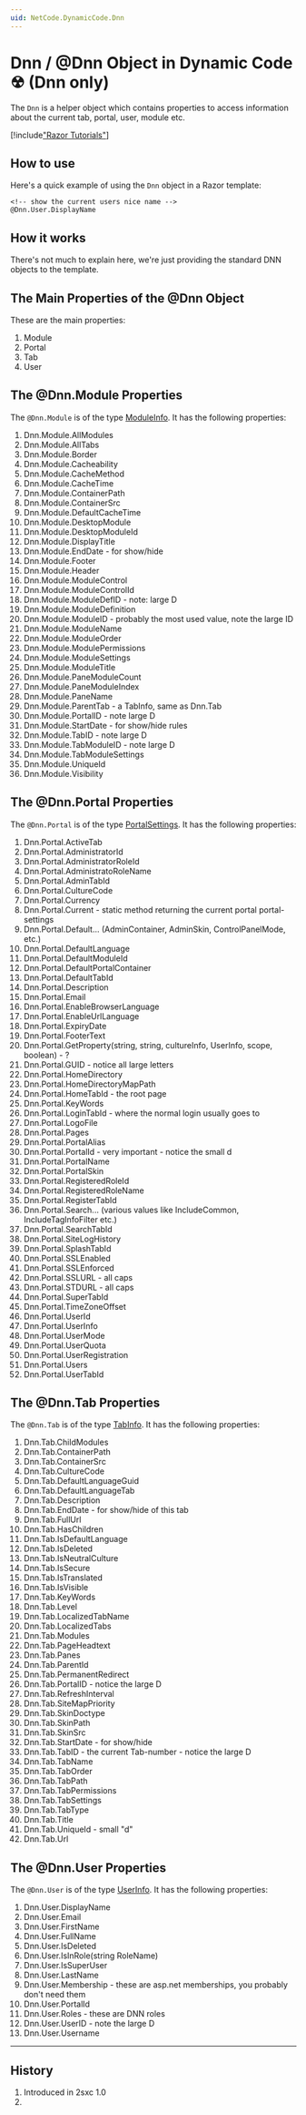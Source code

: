 ```yaml
---
uid: NetCode.DynamicCode.Dnn
---
```

# Dnn / @Dnn Object in Dynamic Code ☢ (Dnn only)

The `Dnn` is a helper object which contains properties to access information about the current tab, portal, user, module etc.


[!include["Razor Tutorials"](~/shared/tutorials/razor.md)]


## How to use

Here's a quick example of using the `Dnn` object in a Razor template: 

```razor
<!-- show the current users nice name -->
@Dnn.User.DisplayName
```

## How it works
There's not much to explain here, we're just providing the standard DNN objects to the template.


## The Main Properties of the @Dnn Object
These are the main properties:

1. Module  
2. Portal
3. Tab
4. User

## The @Dnn.Module Properties
The `@Dnn.Module` is of the type [ModuleInfo](https://www.dnndocs.com/api/DotNetNuke.Entities.Modules.ModuleInfo.html). It has the following properties:

1.	Dnn.Module.AllModules
2.	Dnn.Module.AllTabs
3.	Dnn.Module.Border
4.	Dnn.Module.Cacheability
5.	Dnn.Module.CacheMethod
6.	Dnn.Module.CacheTime
7.	Dnn.Module.ContainerPath
8.	Dnn.Module.ContainerSrc
9.	Dnn.Module.DefaultCacheTime
10.	Dnn.Module.DesktopModule
11.	Dnn.Module.DesktopModuleId
12.	Dnn.Module.DisplayTitle
13.	Dnn.Module.EndDate - for show/hide
14.	Dnn.Module.Footer
15.	Dnn.Module.Header
16.	Dnn.Module.ModuleControl
17.	Dnn.Module.ModuleControlId
18.	Dnn.Module.ModuleDefID -  note: large D
19.	Dnn.Module.ModuleDefinition
20.	Dnn.Module.ModuleID - probably the most used value, note the large ID
21.	Dnn.Module.ModuleName
22.	Dnn.Module.ModuleOrder
23.	Dnn.Module.ModulePermissions
24.	Dnn.Module.ModuleSettings
25.	Dnn.Module.ModuleTitle
26.	Dnn.Module.PaneModuleCount
27.	Dnn.Module.PaneModuleIndex
28.	Dnn.Module.PaneName
29.	Dnn.Module.ParentTab - a TabInfo, same as Dnn.Tab
30.	Dnn.Module.PortalID - note large D
31.	Dnn.Module.StartDate - for show/hide rules
32.	Dnn.Module.TabID - note large D
33.	Dnn.Module.TabModuleID - note large D
34.	Dnn.Module.TabModuleSettings
35.	Dnn.Module.UniqueId
36.	Dnn.Module.Visibility



## The @Dnn.Portal Properties
The `@Dnn.Portal` is of the type [PortalSettings](https://www.dnndocs.com/api/DotNetNuke.Entities.Portals.PortalInfo.html). It has the following properties:

1.	Dnn.Portal.ActiveTab
2.	Dnn.Portal.AdministratorId
3.	Dnn.Portal.AdministratorRoleId
4.	Dnn.Portal.AdministratoRoleName
5.	Dnn.Portal.AdminTabId
6.	Dnn.Portal.CultureCode
7.	Dnn.Portal.Currency
8.	Dnn.Portal.Current - static method returning the current portal portal-settings
9.	Dnn.Portal.Default... (AdminContainer, AdminSkin, ControlPanelMode, etc.)
10.	Dnn.Portal.DefaultLanguage
11.	Dnn.Portal.DefaultModuleId
12.	Dnn.Portal.DefaultPortalContainer
13.	Dnn.Portal.DefaultTabId
14.	Dnn.Portal.Description
15.	Dnn.Portal.Email
16.	Dnn.Portal.EnableBrowserLanguage
17.	Dnn.Portal.EnableUrlLanguage
18.	Dnn.Portal.ExpiryDate
19.	Dnn.Portal.FooterText
20.	Dnn.Portal.GetProperty(string, string, cultureInfo, UserInfo, scope, boolean) - ?
21.	Dnn.Portal.GUID - notice all large letters
22.	Dnn.Portal.HomeDirectory
23.	Dnn.Portal.HomeDirectoryMapPath
24.	Dnn.Portal.HomeTabId - the root page
25.	Dnn.Portal.KeyWords
26.	Dnn.Portal.LoginTabId - where the normal login usually goes to
27.	Dnn.Portal.LogoFile
28.	Dnn.Portal.Pages
29.	Dnn.Portal.PortalAlias
30.	Dnn.Portal.PortalId - very important - notice the small d
31.	Dnn.Portal.PortalName
32.	Dnn.Portal.PortalSkin
33.	Dnn.Portal.RegisteredRoleId
34.	Dnn.Portal.RegisteredRoleName
35.	Dnn.Portal.RegisterTabId
36.	Dnn.Portal.Search... (various values like IncludeCommon, IncludeTagInfoFilter etc.)
37.	Dnn.Portal.SearchTabId
38.	Dnn.Portal.SiteLogHistory
39.	Dnn.Portal.SplashTabId
40.	Dnn.Portal.SSLEnabled
41.	Dnn.Portal.SSLEnforced
42.	Dnn.Portal.SSLURL - all caps
43.	Dnn.Portal.STDURL - all caps
44.	Dnn.Portal.SuperTabId
45.	Dnn.Portal.TimeZoneOffset
46.	Dnn.Portal.UserId
47.	Dnn.Portal.UserInfo
48.	Dnn.Portal.UserMode
49.	Dnn.Portal.UserQuota
50.	Dnn.Portal.UserRegistration
51.	Dnn.Portal.Users
52.	Dnn.Portal.UserTabId


## The @Dnn.Tab Properties
The `@Dnn.Tab` is of the type [TabInfo](https://www.dnndocs.com/api/DotNetNuke.Entities.Tabs.TabInfo.html). It has the following properties:

1.	Dnn.Tab.ChildModules
2.	Dnn.Tab.ContainerPath
3.	Dnn.Tab.ContainerSrc
4.	Dnn.Tab.CultureCode
5.	Dnn.Tab.DefaultLanguageGuid
6.	Dnn.Tab.DefaultLanguageTab
7.	Dnn.Tab.Description
8.	Dnn.Tab.EndDate - for show/hide of this tab
9.	Dnn.Tab.FullUrl
10.	Dnn.Tab.HasChildren
11.	Dnn.Tab.IsDefaultLanguage
12.	Dnn.Tab.IsDeleted
13.	Dnn.Tab.IsNeutralCulture
14.	Dnn.Tab.IsSecure
15.	Dnn.Tab.IsTranslated
16.	Dnn.Tab.IsVisible
17.	Dnn.Tab.KeyWords
18.	Dnn.Tab.Level
19.	Dnn.Tab.LocalizedTabName
20.	Dnn.Tab.LocalizedTabs
21.	Dnn.Tab.Modules
22.	Dnn.Tab.PageHeadtext
23.	Dnn.Tab.Panes
24.	Dnn.Tab.ParentId
25.	Dnn.Tab.PermanentRedirect
26.	Dnn.Tab.PortalID - notice the large D
27.	Dnn.Tab.RefreshInterval
28.	Dnn.Tab.SiteMapPriority
29.	Dnn.Tab.SkinDoctype
30.	Dnn.Tab.SkinPath
31.	Dnn.Tab.SkinSrc
32.	Dnn.Tab.StartDate - for show/hide
33.	Dnn.Tab.TabID - the current Tab-number - notice the large D
34.	Dnn.Tab.TabName
35.	Dnn.Tab.TabOrder
36.	Dnn.Tab.TabPath
37.	Dnn.Tab.TabPermissions
38.	Dnn.Tab.TabSettings
39.	Dnn.Tab.TabType
40.	Dnn.Tab.Title
41.	Dnn.Tab.UniqueId - small "d"
42.	Dnn.Tab.Url


## The @Dnn.User Properties
The `@Dnn.User` is of the type [UserInfo](https://www.dnndocs.com/api/DotNetNuke.Entities.Users.UserInfo.html). It has the following properties:

1.	Dnn.User.DisplayName
2.	Dnn.User.Email
3.	Dnn.User.FirstName
4.	Dnn.User.FullName
5.	Dnn.User.IsDeleted
6.	Dnn.User.IsInRole(string RoleName)
7.	Dnn.User.IsSuperUser
8.	Dnn.User.LastName
9.	Dnn.User.Membership - these are asp.net memberships, you probably don't need them
10.	Dnn.User.PortalId
11.	Dnn.User.Roles - these are DNN roles
12.	Dnn.User.UserID - note the large D
13.	Dnn.User.Username


---

## History

1. Introduced in 2sxc 1.0
2. 



